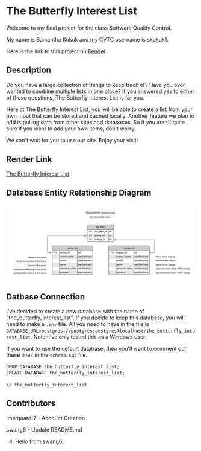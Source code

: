 # The Butterfly Interest List
Welcome to my final project for the class Software Quality Control.

My name is Samantha Kukuk and my CVTC username is skukuk1.

Here is the link to this project on [Render](https://the-butterfly-interest-list.onrender.com).

## Description
Do you have a large collection of things to keep track of? Have you ever wanted to combine multiple lists in one place? If you answered yes to either of these questions, The Butterfly Interest List is for you.

Here at The Butterfly Interest List, you will be able to create a list from your own input that can be stored and cached locally. Another feature we plan to add is pulling data from other sites and databases. So if you aren't quite sure if you want to add your own items, don't worry.

We can't wait for you to use our site. Enjoy your visit!

## Render Link
[The Butterfly Interest List](https://the-butterfly-interest-list.onrender.com)

## Database Entity Relationship Diagram
![Entity Relationship Diagram](/docs/EntityRelationshipDiagram.png)

## Datbase Connection
I've decided to create a new database with the name of "the_butterfly_interest_list". If you decide to keep this database, you will need to make a `.env` file. All you need to have in the file is `DATABASE_URL=postgres://postgres:postgres@localhost/the_butterfly_interest_list`. Note: I've only tested this as a Windows user.

If you want to use the default database, then you'll want to comment out these lines in the `schema.sql` file.

    DROP DATABASE the_butterfly_interest_list;
    CREATE DATABASE the_butterfly_interest_list;

    \c the_butterfly_interest_list

## Contributors
lmarquardt7 - Account Creation

swang6 - Update README.md

4. Hello from swang6!

